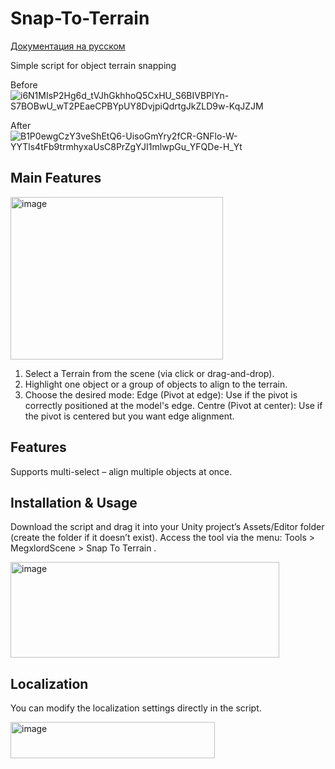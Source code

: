 # Snap-To-Terrain
[Документация на русском](https://github.com/VladislavKovalenko/Snap-To-Terrain/blob/main/READMERUS.md)

Simple script for object terrain snapping

Before
![i6N1MIsP2Hg6d_tVJhGkhhoQ5CxHU_S6BIVBPlYn-S7BOBwU_wT2PEaeCPBYpUY8DvjpiQdrtgJkZLD9w-KqJZJM](https://github.com/user-attachments/assets/fa4f0d8a-da93-414b-8edc-7f8018350bf6)

After
![B1P0ewgCzY3veShEtQ6-UisoGmYry2fCR-GNFlo-W-YYTls4tFb9trmhyxaUsC8PrZgYJI1mlwpGu_YFQDe-H_Yt](https://github.com/user-attachments/assets/dc093f7a-8441-43a9-a75f-721056eacf7c)

## Main Features
<img width="340" height="260" alt="image" src="https://github.com/user-attachments/assets/c44d538b-d5c1-42e1-a74d-ac6c3d0314e1" />

1. Select a Terrain from the scene (via click or drag-and-drop).
2. Highlight one object or a group of objects to align to the terrain.
3. Choose the desired mode:
    Edge (Pivot at edge): Use if the pivot is correctly positioned at the model's edge.
    Centre (Pivot at center): Use if the pivot is centered but you want edge alignment.

## Features
Supports multi-select – align multiple objects at once.

## Installation & Usage
Download the script and drag it into your Unity project’s Assets/Editor folder (create the folder if it doesn’t exist).
Access the tool via the menu: Tools > MegxlordScene > Snap To Terrain .

<img width="430" height="153" alt="image" src="https://github.com/user-attachments/assets/841e1bf7-590c-4700-8f64-109dd18151fa " />

## Localization

You can modify the localization settings directly in the script.

<img width="327" height="58" alt="image" src="https://github.com/user-attachments/assets/0db49e91-de94-4022-8901-559d9f54994a " />
